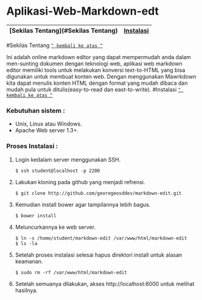 # Aplikasi-Web-Markdown-edt

[Sekilas Tentang](#Sekilas Tentang) | [Instalasi](#Instalasi) 
:---:|:---:|

#Sekilas Tentang
[`^ kembali ke atas ^`](#)

Ini adalah online markdown editor yang dapat mempermudah anda dalam men-sunting dokumen dengan teknologi web, aplikasi web markdown editor memiliki tools untuk melakukan konversi text-to-HTML yang bisa digunakan untuk membuat konten web. Dengan menggunakan Mawrkdown kita dapat menulis konten HTML dengan format yang mudah dibaca dan mudah pula untuk ditulis(easy-to-read dan east-to-write).
#Instalasi
[`^ kembali ke atas ^`](#)

### Kebutuhan sistem :
- Unix, Linux atau Windows.
- Apache Web server 1.3+.

### Proses Instalasi :
1. Login kedalam server menggunakan SSH.
    ```
    $ ssh student@localhost -p 2200
    ```
2. Lakukan kloning pada github yang menjadi refrensi.
    ```
    $ git clone http://github.com/georegeosddev/markdown-edit.git
    ```
3. Kemudian install bower agar tampilannya lebih bagus.
    ```
    $ bower install
    ```
4. Meluncurkannya ke web server.
    ```
    $ ln -s /home/student/markdown-edit /var/www/html/markdown-edit
    $ ls -la
    ```
5. Setelah proses instalasi selesai hapus direktori install untuk alasan keamanan.    
    ``` 
    $ sudo rm -rf /var/www/html/markdown-edit
    ```
6. Setelah semuanya dilakukan, akses http://localhost:8000 untuk melihat hasilnya.
    

